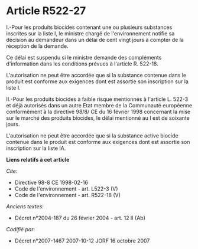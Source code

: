 # Article R522-27

I.-Pour les produits biocides contenant une ou plusieurs substances inscrites sur la liste I, le ministre chargé de
l'environnement notifie sa décision au demandeur dans un délai de cent vingt jours à compter de la réception de la demande. 

Ce délai est suspendu si le ministre demande des compléments d'information dans les conditions prévues à l'article R.
522-18. 

L'autorisation ne peut être accordée que si la substance contenue dans le produit est conforme aux exigences dont est
assortie son inscription sur la liste I. 

II.-Pour les produits biocides à faible risque mentionnés à l'article L. 522-3 et déjà autorisés dans un autre Etat membre de
la Communauté européenne conformément à la directive 98/8/ CE du 16 février 1998 concernant la mise sur le marché des
produits biocides, le délai mentionné au I est de soixante jours. 

L'autorisation ne peut être accordée que si la substance active biocide contenue dans le produit est conforme aux exigences
dont est assortie son inscription sur la liste IA.

**Liens relatifs à cet article**

_Cite_:

  - Directive 98-8 CE 1998-02-16
  - Code de l'environnement - art. L522-3 (V)
  - Code de l'environnement - art. R522-18 (V)

_Anciens textes_:

  - Décret n°2004-187 du 26 février 2004 - art. 12 II (Ab)

_Codifié par_:

  - Décret n°2007-1467 2007-10-12 JORF 16 octobre 2007
